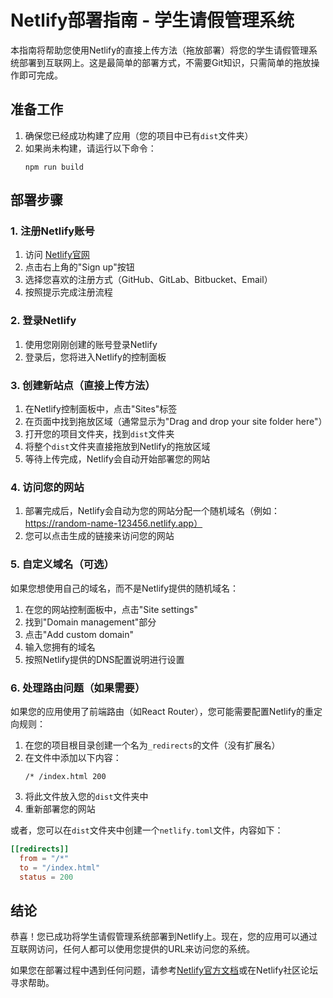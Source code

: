 # Netlify部署指南 - 学生请假管理系统

本指南将帮助您使用Netlify的直接上传方法（拖放部署）将您的学生请假管理系统部署到互联网上。这是最简单的部署方式，不需要Git知识，只需简单的拖放操作即可完成。

## 准备工作

1. 确保您已经成功构建了应用（您的项目中已有`dist`文件夹）
2. 如果尚未构建，请运行以下命令：
   ```
   npm run build
   ```

## 部署步骤

### 1. 注册Netlify账号

1. 访问 [Netlify官网](https://www.netlify.com/)
2. 点击右上角的"Sign up"按钮
3. 选择您喜欢的注册方式（GitHub、GitLab、Bitbucket、Email）
4. 按照提示完成注册流程

### 2. 登录Netlify

1. 使用您刚刚创建的账号登录Netlify
2. 登录后，您将进入Netlify的控制面板

### 3. 创建新站点（直接上传方法）

1. 在Netlify控制面板中，点击"Sites"标签
2. 在页面中找到拖放区域（通常显示为"Drag and drop your site folder here"）
3. 打开您的项目文件夹，找到`dist`文件夹
4. 将整个`dist`文件夹直接拖放到Netlify的拖放区域
5. 等待上传完成，Netlify会自动开始部署您的网站

### 4. 访问您的网站

1. 部署完成后，Netlify会自动为您的网站分配一个随机域名（例如：https://random-name-123456.netlify.app）
2. 您可以点击生成的链接来访问您的网站

### 5. 自定义域名（可选）

如果您想使用自己的域名，而不是Netlify提供的随机域名：

1. 在您的网站控制面板中，点击"Site settings"
2. 找到"Domain management"部分
3. 点击"Add custom domain"
4. 输入您拥有的域名
5. 按照Netlify提供的DNS配置说明进行设置

### 6. 处理路由问题（如果需要）

如果您的应用使用了前端路由（如React Router），您可能需要配置Netlify的重定向规则：

1. 在您的项目根目录创建一个名为`_redirects`的文件（没有扩展名）
2. 在文件中添加以下内容：
   ```
   /* /index.html 200
   ```
3. 将此文件放入您的`dist`文件夹中
4. 重新部署您的网站

或者，您可以在`dist`文件夹中创建一个`netlify.toml`文件，内容如下：
```toml
[[redirects]]
  from = "/*"
  to = "/index.html"
  status = 200
```

## 结论

恭喜！您已成功将学生请假管理系统部署到Netlify上。现在，您的应用可以通过互联网访问，任何人都可以使用您提供的URL来访问您的系统。

如果您在部署过程中遇到任何问题，请参考[Netlify官方文档](https://docs.netlify.com/)或在Netlify社区论坛寻求帮助。